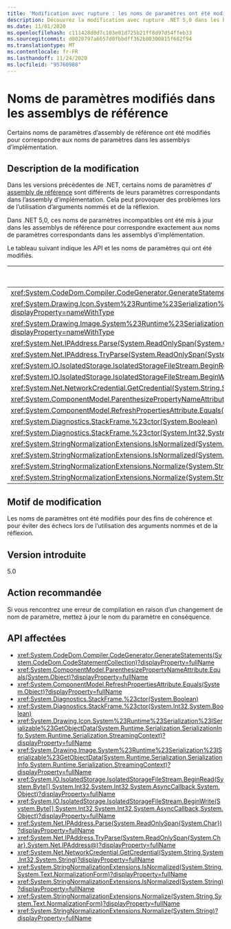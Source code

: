 ```yaml
---
title: 'Modification avec rupture : les noms de paramètres ont été modifiés dans les assemblys de référence'
description: Découvrez la modification avec rupture .NET 5,0 dans les bibliothèques .NET de base où certains noms de paramètres d’assembly de référence ont été modifiés pour correspondre aux noms de paramètres dans les assemblys d’implémentation.
ms.date: 11/01/2020
ms.openlocfilehash: c111428d0d7c103e01d725b21ff8d97d54ffeb33
ms.sourcegitcommit: d8020797a6657d0fbbdff362b80300815f682f94
ms.translationtype: MT
ms.contentlocale: fr-FR
ms.lasthandoff: 11/24/2020
ms.locfileid: "95760988"
---
```

# <a name="parameter-names-changed-in-reference-assemblies"></a>Noms de paramètres modifiés dans les assemblys de référence

Certains noms de paramètres d’assembly de référence ont été modifiés pour correspondre aux noms de paramètres dans les assemblys d’implémentation.

## <a name="change-description"></a>Description de la modification

Dans les versions précédentes de .NET, certains noms de paramètres d' [assembly de référence](../../../../standard/assembly/reference-assemblies.md) sont différents de leurs paramètres correspondants dans l’assembly d’implémentation. Cela peut provoquer des problèmes lors de l’utilisation d’arguments nommés et de la réflexion.

Dans .NET 5,0, ces noms de paramètres incompatibles ont été mis à jour dans les assemblys de référence pour correspondre exactement aux noms de paramètres correspondants dans les assemblys d’implémentation.

Le tableau suivant indique les API et les noms de paramètres qui ont été modifiés.

| API | Ancien nom du paramètre | Nouveau nom du paramètre |
| - | - | - |
| <xref:System.CodeDom.Compiler.CodeGenerator.GenerateStatements(System.CodeDom.CodeStatementCollection)?displayProperty=nameWithType> | `stms` | `stmts` |
| <xref:System.Drawing.Icon.System%23Runtime%23Serialization%23ISerializable%23GetObjectData(System.Runtime.Serialization.SerializationInfo,System.Runtime.Serialization.StreamingContext)?displayProperty=nameWithType> | `info` | `si` |
| <xref:System.Drawing.Image.System%23Runtime%23Serialization%23ISerializable%23GetObjectData(System.Runtime.Serialization.SerializationInfo,System.Runtime.Serialization.StreamingContext)?displayProperty=nameWithType> | `info` | `si` |
| <xref:System.Net.IPAddress.Parse(System.ReadOnlySpan{System.Char})?displayProperty=nameWithType> | `ipString` | `ipSpan` |
| <xref:System.Net.IPAddress.TryParse(System.ReadOnlySpan{System.Char},System.Net.IPAddress@)?displayProperty=nameWithType> | `ipString` | `ipSpan` |
| <xref:System.IO.IsolatedStorage.IsolatedStorageFileStream.BeginRead(System.Byte[],System.Int32,System.Int32,System.AsyncCallback,System.Object)?displayProperty=nameWithType> | `buffer` | `array` |
| <xref:System.IO.IsolatedStorage.IsolatedStorageFileStream.BeginWrite(System.Byte[],System.Int32,System.Int32,System.AsyncCallback,System.Object)?displayProperty=nameWithType> | `buffer` | `array` |
| <xref:System.Net.NetworkCredential.GetCredential(System.String,System.Int32,System.String)?displayProperty=nameWithType> | `authType` | `authenticationType` |
| <xref:System.ComponentModel.ParenthesizePropertyNameAttribute.Equals(System.Object)?displayProperty=nameWithType> | `o` | `obj` |
| <xref:System.ComponentModel.RefreshPropertiesAttribute.Equals(System.Object)?displayProperty=nameWithType> | `value` | `obj` |
| <xref:System.Diagnostics.StackFrame.%23ctor(System.Boolean)> | `fNeedFileInfo` | `needFileInfo` |
| <xref:System.Diagnostics.StackFrame.%23ctor(System.Int32,System.Boolean)> | `fNeedFileInfo` | `needFileInfo` |
| <xref:System.StringNormalizationExtensions.IsNormalized(System.String,System.Text.NormalizationForm)?displayProperty=nameWithType> | `value` | `strInput` |
| <xref:System.StringNormalizationExtensions.IsNormalized(System.String)?displayProperty=nameWithType> | `value` | `strInput` |
| <xref:System.StringNormalizationExtensions.Normalize(System.String,System.Text.NormalizationForm)?displayProperty=nameWithType> | `value` | `strInput` |
| <xref:System.StringNormalizationExtensions.Normalize(System.String)?displayProperty=nameWithType> | `value` | `strInput` |

## <a name="reason-for-change"></a>Motif de modification

Les noms de paramètres ont été modifiés pour des fins de cohérence et pour éviter des échecs lors de l’utilisation des arguments nommés et de la réflexion.

## <a name="version-introduced"></a>Version introduite

5.0

## <a name="recommended-action"></a>Action recommandée

Si vous rencontrez une erreur de compilation en raison d’un changement de nom de paramètre, mettez à jour le nom du paramètre en conséquence.

## <a name="affected-apis"></a>API affectées

- <xref:System.CodeDom.Compiler.CodeGenerator.GenerateStatements(System.CodeDom.CodeStatementCollection)?displayProperty=fullName>
- <xref:System.ComponentModel.ParenthesizePropertyNameAttribute.Equals(System.Object)?displayProperty=fullName>
- <xref:System.ComponentModel.RefreshPropertiesAttribute.Equals(System.Object)?displayProperty=fullName>
- <xref:System.Diagnostics.StackFrame.%23ctor(System.Boolean)>
- <xref:System.Diagnostics.StackFrame.%23ctor(System.Int32,System.Boolean)>
- <xref:System.Drawing.Icon.System%23Runtime%23Serialization%23ISerializable%23GetObjectData(System.Runtime.Serialization.SerializationInfo,System.Runtime.Serialization.StreamingContext)?displayProperty=fullName>
- <xref:System.Drawing.Image.System%23Runtime%23Serialization%23ISerializable%23GetObjectData(System.Runtime.Serialization.SerializationInfo,System.Runtime.Serialization.StreamingContext)?displayProperty=fullName>
- <xref:System.IO.IsolatedStorage.IsolatedStorageFileStream.BeginRead(System.Byte[],System.Int32,System.Int32,System.AsyncCallback,System.Object)?displayProperty=fullName>
- <xref:System.IO.IsolatedStorage.IsolatedStorageFileStream.BeginWrite(System.Byte[],System.Int32,System.Int32,System.AsyncCallback,System.Object)?displayProperty=fullName>
- <xref:System.Net.IPAddress.Parse(System.ReadOnlySpan{System.Char})?displayProperty=fullName>
- <xref:System.Net.IPAddress.TryParse(System.ReadOnlySpan{System.Char},System.Net.IPAddress@)?displayProperty=fullName>
- <xref:System.Net.NetworkCredential.GetCredential(System.String,System.Int32,System.String)?displayProperty=fullName>
- <xref:System.StringNormalizationExtensions.IsNormalized(System.String,System.Text.NormalizationForm)?displayProperty=fullName>
- <xref:System.StringNormalizationExtensions.IsNormalized(System.String)?displayProperty=fullName>
- <xref:System.StringNormalizationExtensions.Normalize(System.String,System.Text.NormalizationForm)?displayProperty=fullName>
- <xref:System.StringNormalizationExtensions.Normalize(System.String)?displayProperty=fullName>

<!--

#### Category

Core .NET libraries

### Affected APIs

- `M:System.CodeDom.Compiler.CodeGenerator.GenerateStatements(System.CodeDom.CodeStatementCollection)`
- `M:System.Diagnostics.StackFrame.#ctor(System.Boolean)`
- `M:System.Diagnostics.StackFrame.#ctor(System.Int32,System.Boolean)`
- `M:System.Net.NetworkCredential.GetCredential(System.String,System.Int32,System.String)`
- `M:System.Net.IPAddress.Parse(System.ReadOnlySpan{System.Char})`
- `M:System.Net.IPAddress.TryParse(System.ReadOnlySpan{System.Char},System.Net.IPAddress@)`
- `M:System.StringNormalizationExtensions.IsNormalized(System.String,System.Text.NormalizationForm)`
- `M:System.StringNormalizationExtensions.IsNormalized(System.String)`
- `M:System.StringNormalizationExtensions.Normalize(System.String,System.Text.NormalizationForm)`
- `M:System.StringNormalizationExtensions.Normalize(System.String)`
- `M:System.IO.IsolatedStorage.IsolatedStorageFileStream.BeginRead(System.Byte[],System.Int32,System.Int32,System.AsyncCallback,System.Object)`
- `M:System.IO.IsolatedStorage.IsolatedStorageFileStream.BeginWrite(System.Byte[],System.Int32,System.Int32,System.AsyncCallback,System.Object)`
- `M:System.ComponentModel.ParenthesizePropertyNameAttribute.Equals(System.Object)`
- `M:System.ComponentModel.RefreshPropertiesAttribute.Equals(System.Object)`
- `M:System.Drawing.Icon.System#Runtime#Serialization#ISerializable#GetObjectData(System.Runtime.Serialization.SerializationInfo,System.Runtime.Serialization.StreamingContext)`
- `M:System.Drawing.Image.System#Runtime#Serialization#ISerializable#GetObjectData(System.Runtime.Serialization.SerializationInfo,System.Runtime.Serialization.StreamingContext)`

-->
